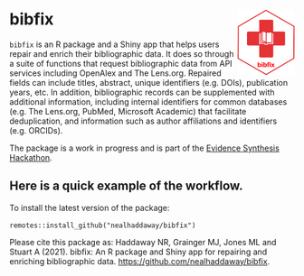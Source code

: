 
<!-- README.md is generated from README.Rmd. Please edit that file -->

# bibfix <img src="man/figures/bibfix hex.png" align="right" width="20%"/>

<!-- badges: start -->
<!-- badges: end -->

`bibfix` is an R package and a Shiny app that helps users repair and enrich their bibliographic data. It does so through a suite of functions that request bibliographic data from API services including OpenAlex and The Lens.org. Repaired fields can include titles, abstract, unique identifiers (e.g. DOIs), publication years, etc. In addition, bibliographic records can be supplemented with additional information, including internal identifiers for common databases (e.g. The Lens.org, PubMed, Microsoft Academic) that facilitate deduplication, and information such as author affiliations and identifiers (e.g. ORCIDs).

The package is a work in progress and is part of the <a href="https://www.eshackathon.org/" target="_blank">Evidence Synthesis Hackathon</a>.

## Here is a quick example of the workflow.

To install the latest version of the package:

```
remotes::install_github("nealhaddaway/bibfix")
```


Please cite this package as: Haddaway NR, Grainger MJ, Jones ML and
Stuart A (2021). bibfix: An R package and Shiny app for repairing and
enriching bibliographic data.
<a href="https://github.com/nealhaddaway/bibfix" target="_blank">https://github.com/nealhaddaway/bibfix</a>.
